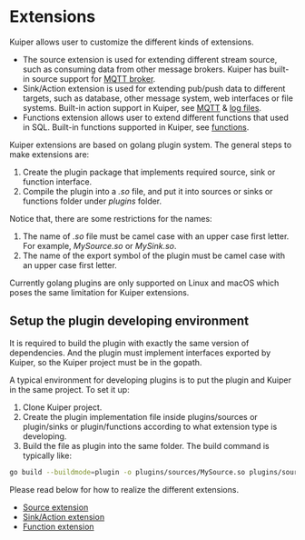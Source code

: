 # Extensions

Kuiper allows user to customize the different kinds of extensions.  

- The source extension is used for extending different stream source, such as consuming data from other message brokers. Kuiper has built-in source support for [MQTT broker](../rules/sources/mqtt.md).
- Sink/Action extension is used for extending pub/push data to different targets, such as database, other message system, web interfaces or file systems. Built-in action support in Kuiper, see [MQTT](../rules/sinks/mqtt.md) & [log files](../rules/sinks/logs.md).
- Functions extension allows user to extend different functions that used in SQL. Built-in functions supported in Kuiper, see [functions](../sqls/built-in_functions.md).

Kuiper extensions are based on golang plugin system. The general steps to make extensions are:
1. Create the plugin package that implements required source, sink or function interface.
2. Compile the plugin into a _.so_ file, and put it into sources or sinks or functions folder under _plugins_ folder.

Notice that, there are some restrictions for the names:
1. The name of _.so_ file must be camel case with an upper case first letter. For example, _MySource.so_ or _MySink.so_.
2. The name of the export symbol of the plugin must be camel case with an upper case first letter.

Currently golang plugins are only supported on Linux and macOS which poses the same limitation for Kuiper extensions.

## Setup the plugin developing environment
It is required to build the plugin with exactly the same version of dependencies. And the plugin must implement interfaces exported by Kuiper, so the Kuiper project must be in the gopath. 

A typical environment for developing plugins is to put the plugin and Kuiper in the same project. To set it up:
1. Clone Kuiper project.
2. Create the plugin implementation file inside plugins/sources or plugin/sinks or plugin/functions according to what extension type is developing.
3. Build the file as plugin into the same folder. The build command is typically like:
```bash
go build --buildmode=plugin -o plugins/sources/MySource.so plugins/sources/my_source.go
```



Please read below for how to realize the different extensions.

- [Source extension](source.md)
- [Sink/Action extension](sink.md)
- [Function extension](function.md)

